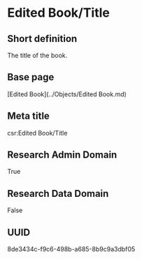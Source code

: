 # Edited Book/Title
## Short definition
The title of the book.
## Base page
[Edited Book](../Objects/Edited Book.md)
## Meta title
csr:Edited Book/Title
## Research Admin Domain
True
## Research Data Domain
False
## UUID
8de3434c-f9c6-498b-a685-8b9c9a3dbf05

